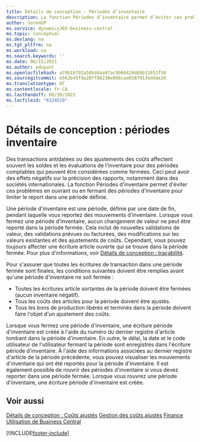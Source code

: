 ```yaml
---
title: Détails de conception - Périodes d’inventaire
description: La fonction Périodes d’inventaire permet d’éviter ces problèmes avec les soldes et les évaluations de l’inventaire en ouvrant ou en fermant des périodes d’inventaire pour limiter le report dans une période définie.
author: SorenGP
ms.service: dynamics365-business-central
ms.topic: conceptual
ms.devlang: na
ms.tgt_pltfrm: na
ms.workload: na
ms.search.keywords: ''
ms.date: 06/15/2021
ms.author: edupont
ms.openlocfilehash: a79b1b791a56bddaa97ac9b66428d6bb32652f58
ms.sourcegitcommit: e562b45fda20ff88230e086caa6587913eddae26
ms.translationtype: HT
ms.contentlocale: fr-CA
ms.lasthandoff: 06/30/2021
ms.locfileid: "6324519"
---
```

# <a name="design-details-inventory-periods"></a>Détails de conception : périodes inventaire
Des transactions antidatées ou des ajustements des coûts affectent souvent les soldes et les évaluations de l'inventaire pour des périodes comptables qui peuvent être considérées comme fermées. Ceci peut avoir des effets négatifs sur la précision des rapports, notamment dans des sociétés internationales. La fonction Périodes d'inventaire permet d'éviter ces problèmes en ouvrant ou en fermant des périodes d'inventaire pour limiter le report dans une période définie.  

 Une période d'inventaire est une période, définie par une date de fin, pendant laquelle vous reportez des mouvements d'inventaire. Lorsque vous fermez une période d'inventaire, aucun changement de valeur ne peut être reporté dans la période fermée. Cela inclut de nouvelles validations de valeur, des validations prévues ou facturées, des modifications sur les valeurs existantes et des ajustements de coûts. Cependant, vous pouvez toujours affecter une écriture article ouverte qui se trouve dans la période fermée. Pour plus d'informations, voir [Détails de conception : traçabilité](design-details-item-application.md).  

 Pour s'assurer que toutes les écritures de transaction dans une période fermée sont finales, les conditions suivantes doivent être remplies avant qu'une période d'inventaire ne soit fermée :  

-   Toutes les écritures article sortantes de la période doivent être fermées (aucun inventaire négatif).  
-   Tous les coûts des articles pour la période doivent être ajustés.  
-   Tous les bons de production libérés et terminés dans la période doivent faire l'objet d'un ajustement des coûts.  

 Lorsque vous fermez une période d'inventaire, une écriture période d'inventaire est créée à l'aide du numéro du dernier registre d'article tombant dans la période d'inventaire. En outre, le délai, la date et le code utilisateur de l'utilisateur fermant la période sont enregistrés dans l'écriture période d'inventaire. À l'aide des informations associées au dernier registre d'article de la période précédente, vous pouvez visualiser les mouvements d'inventaire qui ont été reportés pour la période d'inventaire. Il est également possible de rouvrir des périodes d'inventaire si vous devez reporter dans une période fermée. Lorsque vous rouvrez une période d'inventaire, une écriture période d'inventaire est créée.  

## <a name="see-also"></a>Voir aussi  
 [Détails de conception : Coûts ajustés](design-details-inventory-costing.md) [Gestion des coûts ajustés](finance-manage-inventory-costs.md) [Finance](finance.md)  
 [Utilisation de Business Central](ui-work-product.md)


[!INCLUDE[footer-include](includes/footer-banner.md)]